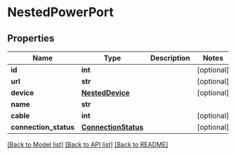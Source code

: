 # NestedPowerPort

## Properties
Name | Type | Description | Notes
------------ | ------------- | ------------- | -------------
**id** | **int** |  | [optional] 
**url** | **str** |  | [optional] 
**device** | [**NestedDevice**](NestedDevice.md) |  | [optional] 
**name** | **str** |  | 
**cable** | **int** |  | [optional] 
**connection_status** | [**ConnectionStatus**](ConnectionStatus.md) |  | [optional] 

[[Back to Model list]](../README.md#documentation-for-models) [[Back to API list]](../README.md#documentation-for-api-endpoints) [[Back to README]](../README.md)


